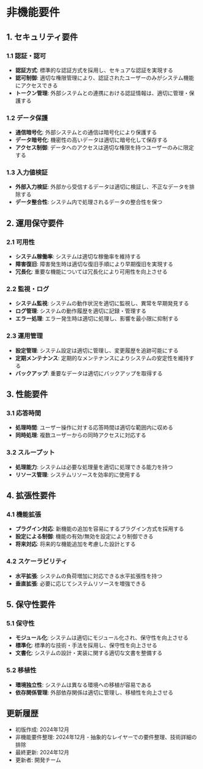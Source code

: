 # 非機能要件

## 1. セキュリティ要件

### 1.1 認証・認可
- **認証方式**: 標準的な認証方式を採用し、セキュアな認証を実現する
- **認可制御**: 適切な権限管理により、認証されたユーザーのみがシステム機能にアクセスできる
- **トークン管理**: 外部システムとの連携における認証情報は、適切に管理・保護する

### 1.2 データ保護
- **通信暗号化**: 外部システムとの通信は暗号化により保護する
- **データ暗号化**: 機密性の高いデータは適切に暗号化して保存する
- **アクセス制御**: データへのアクセスは適切な権限を持つユーザーのみに限定する

### 1.3 入力値検証
- **外部入力検証**: 外部から受信するデータは適切に検証し、不正なデータを排除する
- **データ整合性**: システム内で処理されるデータの整合性を保つ

## 2. 運用保守要件

### 2.1 可用性
- **システム稼働率**: システムは適切な稼働率を維持する
- **障害復旧**: 障害発生時は適切な復旧手順により早期復旧を実現する
- **冗長化**: 重要な機能については冗長化により可用性を向上させる

### 2.2 監視・ログ
- **システム監視**: システムの動作状況を適切に監視し、異常を早期発見する
- **ログ管理**: システムの動作履歴を適切に記録・管理する
- **エラー処理**: エラー発生時は適切に処理し、影響を最小限に抑制する

### 2.3 運用管理
- **設定管理**: システム設定は適切に管理し、変更履歴を追跡可能にする
- **定期メンテナンス**: 定期的なメンテナンスによりシステムの安定性を維持する
- **バックアップ**: 重要なデータは適切にバックアップを取得する

## 3. 性能要件

### 3.1 応答時間
- **処理時間**: ユーザー操作に対する応答時間は適切な範囲内に収める
- **同時処理**: 複数ユーザーからの同時アクセスに対応する

### 3.2 スループット
- **処理能力**: システムは必要な処理量を適切に処理できる能力を持つ
- **リソース管理**: システムリソースを効率的に使用する

## 4. 拡張性要件

### 4.1 機能拡張
- **プラグイン対応**: 新機能の追加を容易にするプラグイン方式を採用する
- **設定による制御**: 機能の有効/無効を設定により制御できる
- **将来対応**: 将来的な機能追加を考慮した設計とする

### 4.2 スケーラビリティ
- **水平拡張**: システムの負荷増加に対応できる水平拡張性を持つ
- **垂直拡張**: 必要に応じてシステムリソースを増強できる

## 5. 保守性要件

### 5.1 保守性
- **モジュール化**: システムは適切にモジュール化され、保守性を向上させる
- **標準化**: 標準的な技術・手法を採用し、保守性を向上させる
- **文書化**: システムの設計・実装に関する適切な文書を整備する

### 5.2 移植性
- **環境独立性**: システムは異なる環境への移植が容易である
- **依存関係管理**: 外部依存関係は適切に管理し、移植性を向上させる

## 更新履歴

- 初版作成: 2024年12月
- 非機能要件整理: 2024年12月 - 抽象的なレイヤーでの要件整理、技術詳細の排除
- 最終更新: 2024年12月
- 更新者: 開発チーム
